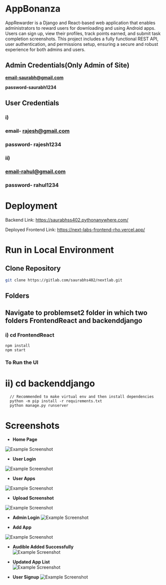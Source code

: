 # AppBonanza
AppRewarder is a Django and React-based web application that enables administrators to reward users for downloading and using Android apps. Users can sign up, view their profiles, track points earned, and submit task completion screenshots. This project includes a fully functional REST API, user authentication, and permissions setup, ensuring a secure and robust experience for both admins and users.

## Admin Credentials(Only Admin of Site)
  **email-saurabh@gmail.com**

  **password-saurabh1234**

## User Credentials
 ### i)
 ### email- rajesh@gmail.com
 ### password- rajesh1234
 ### ii)
 ### email-rahul@gmail.com
 ### password- rahul1234


# Deployment

Backend Link: https://saurabhss402.pythonanywhere.com/

Deployed Frontend Link: https://next-labs-frontend-rho.vercel.app/

# Run in Local Environment

## Clone Repository
```bash
git clone https://gitlab.com/saurabhs402/nextlab.git
```

## Folders
## Navigate to problemset2 folder in which two folders   FrontendReact and backenddjango
  
### i) cd FrontendReact 
    npm install
    npm start
### To Run the UI

# ii) cd backenddjango

      // Recommended to make virtual env and then install dependencies
      python -m pip install -r requirements.txt
      python manage.py runserver

# Screenshots
- **Home Page**

    
![Example Screenshot](screenshots/screenshot1.jpg)  








                
- **User Login**

![Example Screenshot](screenshots/screenshot2.jpg)


- **User Apps**

![Example Screenshot](screenshots/screenshot3.jpg)


- **Upload Screenshot**

![Example Screenshot](screenshots/screenshot4.jpg)


- **Admin Login**
![Example Screenshot](screenshots/screenshot5.jpg)


- **Add App**

![Example Screenshot](screenshots/screenshot6.jpg)


- **Audible Added Successfully**    
![Example Screenshot](screenshots/screenshot7.jpg)


- **Updated App List**    
![Example Screenshot](screenshots/screenshot8.jpg)


- **User Signup**
![Example Screenshot](screenshots/screenshot9.jpg)




